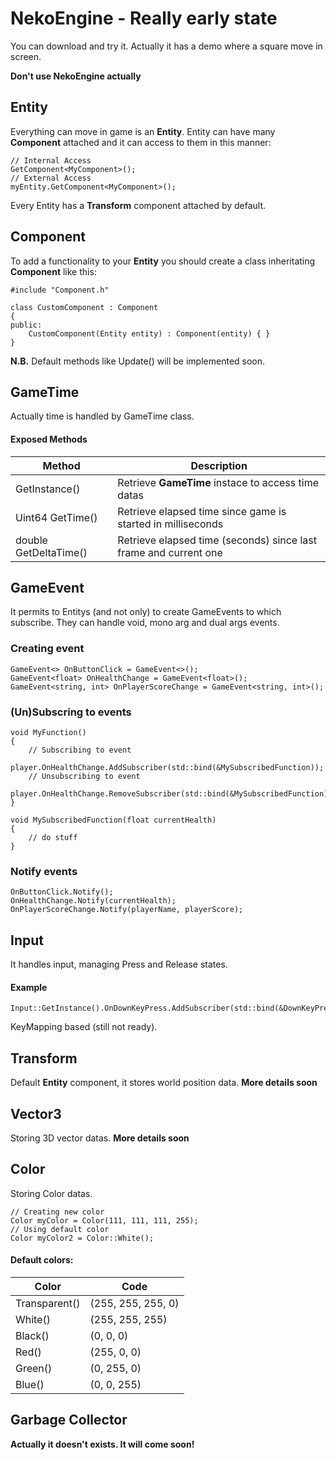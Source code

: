 # NekoEngine - Really early state
 
You can download and try it. Actually it has a demo where a square move in screen.

**Don't use NekoEngine actually**
 
## Entity

Everything can move in game is an **Entity**. Entity can have many **Component** attached and it can access to them in this manner:

```
// Internal Access
GetComponent<MyComponent>();
// External Access
myEntity.GetComponent<MyComponent>();
```

Every Entity has a **Transform** component attached by default.

## Component

To add a functionality to your **Entity** you should create a class inheritating **Component** like this:

```
#include "Component.h"

class CustomComponent : Component
{
public:
    CustomComponent(Entity entity) : Component(entity) { }
}
```

**N.B.**
Default methods like Update() will be implemented soon.

## GameTime

Actually time is handled by GameTime class.

#### Exposed Methods

| Method | Description |
| --- | --- |
| GetInstance() | Retrieve **GameTime** instace to access time datas |
| Uint64 GetTime() | Retrieve elapsed time since game is started in milliseconds |
| double GetDeltaTime() | Retrieve elapsed time (seconds) since last frame and current one |

## GameEvent

It permits to Entitys (and not only) to create GameEvents to which subscribe. They can handle void, mono arg and dual args events.

### Creating event

```
GameEvent<> OnButtonClick = GameEvent<>();
GameEvent<float> OnHealthChange = GameEvent<float>();
GameEvent<string, int> OnPlayerScoreChange = GameEvent<string, int>();
```

### (Un)Subscring to events

```
void MyFunction() 
{
    // Subscribing to event
    player.OnHealthChange.AddSubscriber(std::bind(&MySubscribedFunction));
    // Unsubscribing to event
    player.OnHealthChange.RemoveSubscriber(std::bind(&MySubscribedFunction));
}

void MySubscribedFunction(float currentHealth)
{
    // do stuff
}

```

### Notify events

```
OnButtonClick.Notify();
OnHealthChange.Notify(currentHealth);
OnPlayerScoreChange.Notify(playerName, playerScore);
```

## Input

It handles input, managing Press and Release states.

#### Example
```
Input::GetInstance().OnDownKeyPress.AddSubscriber(std::bind(&DownKeyPress));
```

KeyMapping based (still not ready).

## Transform

Default **Entity** component, it stores world position data.
**More details soon**

## Vector3

Storing 3D vector datas.
**More details soon**

## Color

Storing Color datas.

```
// Creating new color
Color myColor = Color(111, 111, 111, 255);
// Using default color
Color myColor2 = Color::White();
```

#### Default colors:

| Color | Code |
| --- | --- |
| Transparent() | (255, 255, 255, 0) |
| White() | (255, 255, 255) |
| Black() | (0, 0, 0) |
| Red() |  (255, 0, 0) |
| Green() | (0, 255, 0) |
| Blue() | (0, 0, 255) |

## Garbage Collector

**Actually it doesn't exists. It will come soon!**
